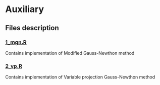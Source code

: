 # Auxiliary

## Files description

### [1_mgn.R](1_mgn.R)

Contains implementation of Modified Gauss-Newthon method

### [2_vp.R](2_vp.R)

Contains implementation of Variable projection Gauss-Newthon method